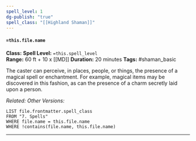 ```yaml
---
spell_level: 1
dg-publish: "true"
spell_class: "[[Highland Shaman]]"
---
```


#### `=this.file.name`

**Class:** 
**Spell Level:** `=this.spell_level`  
**Range:** 60 ft + 10 x [[MD]]
**Duration:** 20 minutes
**Tags:** #shaman_basic  

The caster can perceive, in places, people, or things, the presence of a magical spell or enchantment. For example, magical items may be discovered in this fashion, as can the presence of a charm secretly laid upon a person.

*Related:* 
*Other Versions:*
```dataview
LIST file.frontmatter.spell_class
FROM "7. Spells"
WHERE file.name = this.file.name
WHERE !contains(file.name, this.file.name)
```
___
